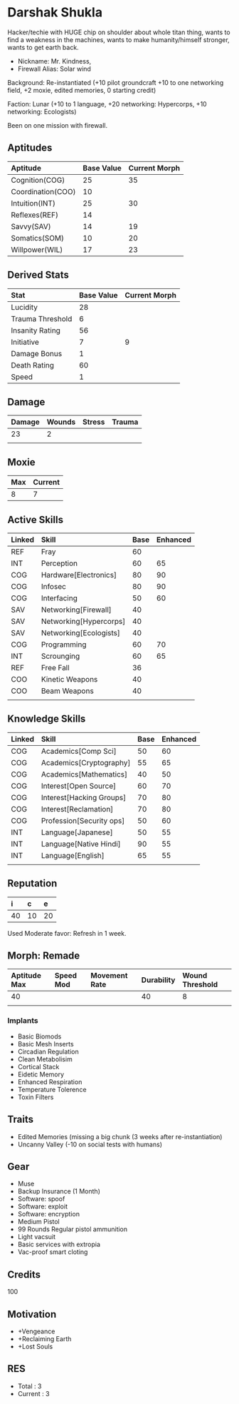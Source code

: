 # Darshak Shukla

Hacker/techie with HUGE chip on shoulder about whole titan thing, wants to find a weakness in the machines, wants to make humanity/himself stronger, wants to get earth back.

* Nickname: Mr. Kindness, 
* Firewall Alias: Solar wind

Background: Re-instantiated (+10 pilot groundcraft +10 to one networking field, +2 moxie, edited memories, 0 starting credit)

Faction: Lunar (+10 to 1 language, +20 networking: Hypercorps, +10 networking: Ecologists)

Been on one mission with firewall.

## Aptitudes

| Aptitude          | Base Value | Current Morph |
| :---------------- | :--------- | :------------ |
| Cognition(COG)    | 25         | 35            |
| Coordination(COO) | 10         |               |
| Intuition(INT)    | 25         | 30            |
| Reflexes(REF)     | 14         |               |
| Savvy(SAV)        | 14         | 19            |
| Somatics(SOM)     | 10         | 20            |
| Willpower(WIL)    | 17         | 23            |

## Derived Stats

| Stat              | Base Value | Current Morph |
| :---------------- | :--------- | :------------ |
| Lucidity          | 28         |               |
| Trauma Threshold  | 6          |               |
| Insanity Rating   | 56         |               |
| Initiative        | 7          | 9             |
| Damage Bonus      | 1          |               |
| Death Rating      | 60         |               |
| Speed             | 1          |               |

## Damage

| Damage | Wounds | Stress | Trauma |
| :----- | :----- | :----- | :----- |
| 23     | 2      |        |        |
|        |        |        |        |

## Moxie

| Max | Current |
| :-- | :------ |
| 8   | 7       |

## Active Skills

| Linked | Skill                            | Base | Enhanced                  |
| :----- | :------------------------------- | :--- | :------------------------ |
| REF    | Fray                             | 60   |                           |
| INT    | Perception                       | 60   | 65                        |
| COG    | Hardware\[Electronics\]          | 80   | 90                        |
| COG    | Infosec                          | 80   | 90                        |
| COG    | Interfacing                      | 50   | 60                        |
| SAV    | Networking\[Firewall\]           | 40   |                           |
| SAV    | Networking\[Hypercorps\]         | 40   |                           |
| SAV    | Networking\[Ecologists\]         | 40   |                           |
| COG    | Programming                      | 60   | 70                        |
| INT    | Scrounging                       | 60   | 65                        |
| REF    | Free Fall                        | 36   |                           |
| COO    | Kinetic Weapons                  | 40   |                           |
| COO    | Beam Weapons                     | 40   |                           |
|        |                                  |      |                           |

## Knowledge Skills

| Linked | Skill                            | Base | Enhanced                  |
| :----- | :------------------------------- | :--- | :------------------------ |
| COG    | Academics\[Comp Sci\]            | 50   | 60                        |
| COG    | Academics\[Cryptography\]        | 55   | 65                        |
| COG    | Academics\[Mathematics\]         | 40   | 50                        |
| COG    | Interest\[Open Source\]          | 60   | 70                        |
| COG    | Interest\[Hacking Groups\]       | 70   | 80                        |
| COG    | Interest\[Reclamation\]          | 70   | 80                        |
| COG    | Profession\[Security ops\]       | 50   | 60                        |
| INT    | Language\[Japanese\]             | 50   | 55                        |
| INT    | Language\[Native Hindi\]         | 90   | 55                        |
| INT    | Language\[English\]              | 65   | 55                        |
|        |                                  |      |                           |

## Reputation

| i   | c   |  e  |
| :-- | :-- | :-- |
| 40  | 10  | 20  |

Used Moderate favor: Refresh in 1 week.

## Morph: Remade

| Aptitude Max | Speed Mod | Movement Rate      | Durability | Wound Threshold | 
| :----------- | :-------- | :----------------- | :--------- | :-------------- | 
| 40           |           |                    | 40         | 8               | 
|              |           |                    |            |                 | 

### Implants

* Basic Biomods
* Basic Mesh Inserts
* Circadian Regulation
* Clean Metabolisim
* Cortical Stack
* Eidetic Memory
* Enhanced Respiration
* Temperature Tolerence
* Toxin Filters

## Traits

* Edited Memories (missing a big chunk (3 weeks after re-instantiation)
* Uncanny Valley (-10 on social tests with humans)

## Gear
* Muse
* Backup Insurance (1 Month)
* Software: spoof
* Software: exploit
* Software: encryption
* Medium Pistol
* 99 Rounds Regular pistol ammunition
* Light vacsuit
* Basic services with extropia
* Vac-proof smart cloting

## Credits

100

## Motivation

* +Vengeance
* +Reclaiming Earth
* +Lost Souls

## RES

* Total : 3
* Current : 3

